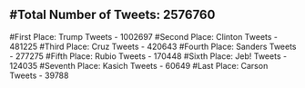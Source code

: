 #Total Number of Tweets: 2576760 
---
#First Place: Trump Tweets - 1002697
#Second Place: Clinton Tweets - 481225
#Third Place: Cruz Tweets - 420643
#Fourth Place: Sanders Tweets - 277275
#Fifth Place: Rubio Tweets - 170448
#Sixth Place: Jeb! Tweets - 124035
#Seventh Place: Kasich Tweets - 60649
#Last Place: Carson Tweets - 39788

